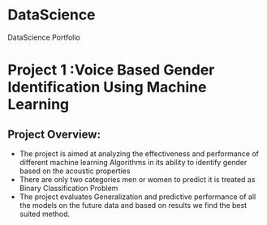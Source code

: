 # DataScience
DataScience Portfolio

# Project 1 :Voice Based Gender Identification Using Machine Learning
## Project Overview:
* The project is aimed at analyzing the effectiveness and performance of different machine learning Algorithms in its ability to identify gender based on the acoustic properties
* There are only two categories men or women to predict it is treated as Binary Classification Problem
* The project evaluates Generalization and predictive performance of all the models on the future data and based on results we find the best suited method.


